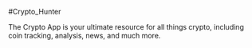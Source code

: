 
#Crypto_Hunter

The Crypto App is your ultimate resource for all things crypto, including coin tracking, analysis, news, and much more.


